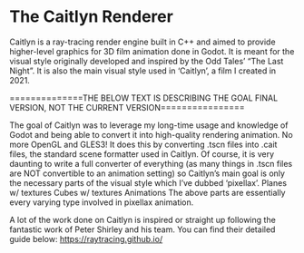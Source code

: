 # The Caitlyn Renderer
Caitlyn is a ray-tracing render engine built in C++ and aimed to provide higher-level graphics for 3D film animation done in Godot. It is meant for the visual style originally developed and inspired by the Odd Tales’ “The Last Night”. It is also the main visual style used in ‘Caitlyn’, a film I created in 2021.



==============THE BELOW TEXT IS DESCRIBING THE GOAL FINAL VERSION, NOT THE CURRENT VERSION================

The goal of Caitlyn was to leverage my long-time usage and knowledge of Godot and being able to convert it into high-quality rendering animation. No more OpenGL and GLES3!
It does this by converting .tscn files into .cait files, the standard scene formatter used in Caitlyn. Of course, it is very daunting to write a full converter of everything (as many things in .tscn files are NOT convertible to an animation setting) so Caitlyn’s main goal is only the necessary parts of the visual style which I’ve dubbed ‘pixellax’. 
Planes w/ textures
Cubes w/ textures
Animations
The above parts are essentially every varying type involved in pixellax animation.


A lot of the work done on Caitlyn is inspired or straight up following the fantastic work of Peter Shirley and his team. You can find their detailed guide below:
https://raytracing.github.io/
